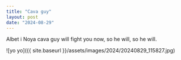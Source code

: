 ```yaml
---
title: "Cava guy"
layout: post
date: "2024-08-29"
---
```


Albet i Noya cava guy will fight you now, so he will, so he will.

![yo yo]({{ site.baseurl }}/assets/images/2024/20240829_115827.jpg)
